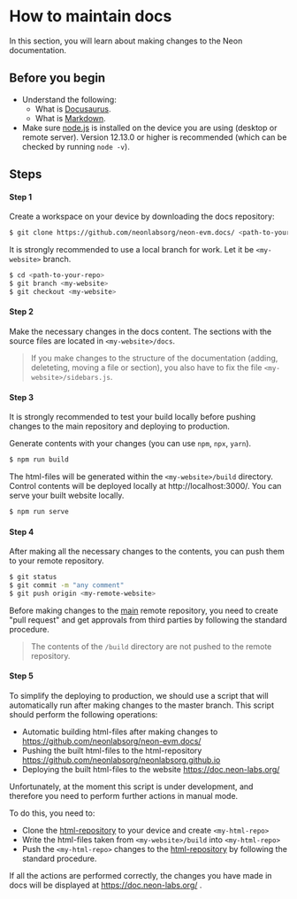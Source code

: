 # How to maintain docs

In this section, you will learn about making changes to the Neon documentation.

## Before you begin
  * Understand the following:
    * What is [Docusaurus](https://docusaurus.io/docs).
    * What is [Markdown](https://www.markdownguide.org/basic-syntax/).
  * Make sure [node.js](https://nodejs.org/en/download/) is installed on the device you are using (desktop or remote server). Version 12.13.0 or higher is recommended (which can be checked by running `node -v`).


## Steps

#### Step 1
Create a workspace on your device by downloading the docs repository:

```sh
$ git clone https://github.com/neonlabsorg/neon-evm.docs/ <path-to-your-repo>

```

It is strongly recommended to use a local branch for work. Let it be `<my-website>` branch.

```sh
$ cd <path-to-your-repo>
$ git branch <my-website>
$ git checkout <my-website>
```

#### Step 2

Make the necessary changes in the docs content. The sections with the source files are located in `<my-website>/docs`.

> If you make changes to the structure of the documentation (adding, deleteting, moving a file or section), you also have to fix the file `<my-website>/sidebars.js`.

#### Step 3

It is strongly recommended to test your build locally before pushing changes to the main repository and deploying to production.

Generate contents with your changes (you can use `npm`, `npx`, `yarn`).
```sh
$ npm run build
```
The html-files will be generated within the `<my-website>/build` directory. Control contents will be deployed locally at http://localhost:3000/. You can serve your built website locally.

```sh
$ npm run serve
```

#### Step 4

After making all the necessary changes to the contents, you can push them to your remote repository.

```sh
$ git status
$ git commit -m "any comment"
$ git push origin <my-remote-website>
```

Before making changes to the [main](https://github.com/neonlabsorg/neon-evm.docs/) remote repository, you need to create "pull request" and get approvals from third parties by following the standard procedure.

> The contents of the `/build` directory are not pushed to the remote repository.

#### Step 5

To simplify the deploying to production, we should use a script that will automatically run after making changes to the master branch.
This script should perform the following operations:
  * Automatic building html-files after making changes to https://github.com/neonlabsorg/neon-evm.docs/
  * Pushing the built html-files to the html-repository https://github.com/neonlabsorg/neonlabsorg.github.io
  * Deploying the built html-files to the website https://doc.neon-labs.org/

Unfortunately, at the moment this script is under development, and therefore you need to perform further actions in manual mode.

To do this, you need to:
  * Clone the [html-repository](https://github.com/neonlabsorg/neonlabsorg.github.io) to your device and create `<my-html-repo>`
  * Write the html-files taken from `<my-website>/build` into `<my-html-repo>`
  * Push the `<my-html-repo>` changes to the [html-repository](https://github.com/neonlabsorg/neonlabsorg.github.io) by following the standard procedure.

If all the actions are performed correctly, the changes you have made in docs will be displayed at https://doc.neon-labs.org/ .




